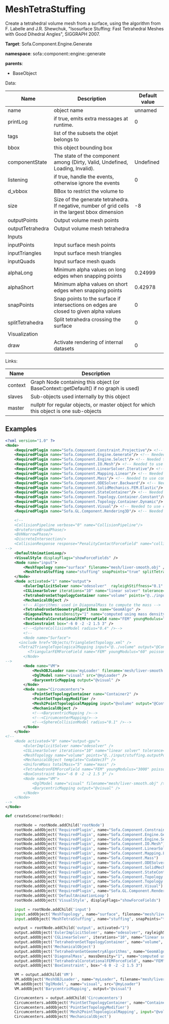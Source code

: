 # MeshTetraStuffing

Create a tetrahedral volume mesh from a surface, using the algorithm from F. Labelle and J.R. Shewchuk, "Isosurface Stuffing: Fast Tetrahedral Meshes with Good Dihedral Angles", SIGGRAPH 2007.


__Target__: Sofa.Component.Engine.Generate

__namespace__: sofa::component::engine::generate

__parents__: 
- BaseObject

Data: 

<table>
<thead>
    <tr>
        <th>Name</th>
        <th>Description</th>
        <th>Default value</th>
    </tr>
</thead>
<tbody>
	<tr>
		<td>name</td>
		<td>
object name
</td>
		<td>unnamed</td>
	</tr>
	<tr>
		<td>printLog</td>
		<td>
if true, emits extra messages at runtime.
</td>
		<td>0</td>
	</tr>
	<tr>
		<td>tags</td>
		<td>
list of the subsets the objet belongs to
</td>
		<td></td>
	</tr>
	<tr>
		<td>bbox</td>
		<td>
this object bounding box
</td>
		<td></td>
	</tr>
	<tr>
		<td>componentState</td>
		<td>
The state of the component among (Dirty, Valid, Undefined, Loading, Invalid).
</td>
		<td>Undefined</td>
	</tr>
	<tr>
		<td>listening</td>
		<td>
if true, handle the events, otherwise ignore the events
</td>
		<td>0</td>
	</tr>
	<tr>
		<td>d_vbbox</td>
		<td>
BBox to restrict the volume to
</td>
		<td></td>
	</tr>
	<tr>
		<td>size</td>
		<td>
Size of the generate tetrahedra. If negative, number of grid cells in the largest bbox dimension
</td>
		<td>-8</td>
	</tr>
	<tr>
		<td>outputPoints</td>
		<td>
Output volume mesh points
</td>
		<td></td>
	</tr>
	<tr>
		<td>outputTetrahedra</td>
		<td>
Output volume mesh tetrahedra
</td>
		<td></td>
	</tr>
	<tr>
		<td colspan="3">Inputs</td>
	</tr>
	<tr>
		<td>inputPoints</td>
		<td>
Input surface mesh points
</td>
		<td></td>
	</tr>
	<tr>
		<td>inputTriangles</td>
		<td>
Input surface mesh triangles
</td>
		<td></td>
	</tr>
	<tr>
		<td>inputQuads</td>
		<td>
Input surface mesh quads
</td>
		<td></td>
	</tr>
	<tr>
		<td>alphaLong</td>
		<td>
Minimum alpha values on long edges when snapping points
</td>
		<td>0.24999</td>
	</tr>
	<tr>
		<td>alphaShort</td>
		<td>
Minimum alpha values on short edges when snapping points
</td>
		<td>0.42978</td>
	</tr>
	<tr>
		<td>snapPoints</td>
		<td>
Snap points to the surface if intersections on edges are closed to given alpha values
</td>
		<td>0</td>
	</tr>
	<tr>
		<td>splitTetrahedra</td>
		<td>
Split tetrahedra crossing the surface
</td>
		<td>0</td>
	</tr>
	<tr>
		<td colspan="3">Visualization</td>
	</tr>
	<tr>
		<td>draw</td>
		<td>
Activate rendering of internal datasets
</td>
		<td>0</td>
	</tr>

</tbody>
</table>

Links: 

| Name | Description |
| ---- | ----------- |
|context|Graph Node containing this object (or BaseContext::getDefault() if no graph is used)|
|slaves|Sub-objects used internally by this object|
|master|nullptr for regular objects, or master object for which this object is one sub-objects|



## Examples

```xml
<?xml version="1.0" ?>
<Node>
    <RequiredPlugin name="Sofa.Component.Constraint.Projective"/> <!-- Needed to use components [FixedProjectiveConstraint] -->
    <RequiredPlugin name="Sofa.Component.Engine.Generate"/> <!-- Needed to use components [MeshTetraStuffing] -->
    <RequiredPlugin name="Sofa.Component.Engine.Select"/> <!-- Needed to use components [BoxROI] -->
    <RequiredPlugin name="Sofa.Component.IO.Mesh"/> <!-- Needed to use components [MeshOBJLoader] -->
    <RequiredPlugin name="Sofa.Component.LinearSolver.Iterative"/> <!-- Needed to use components [CGLinearSolver] -->
    <RequiredPlugin name="Sofa.Component.Mapping.Linear"/> <!-- Needed to use components [BarycentricMapping Mesh2PointTopologicalMapping] -->
    <RequiredPlugin name="Sofa.Component.Mass"/> <!-- Needed to use components [DiagonalMass] -->
    <RequiredPlugin name="Sofa.Component.ODESolver.Backward"/> <!-- Needed to use components [EulerImplicitSolver] -->
    <RequiredPlugin name="Sofa.Component.SolidMechanics.FEM.Elastic"/> <!-- Needed to use components [TetrahedralCorotationalFEMForceField] -->
    <RequiredPlugin name="Sofa.Component.StateContainer"/> <!-- Needed to use components [MechanicalObject] -->
    <RequiredPlugin name="Sofa.Component.Topology.Container.Constant"/> <!-- Needed to use components [MeshTopology] -->
    <RequiredPlugin name="Sofa.Component.Topology.Container.Dynamic"/> <!-- Needed to use components [PointSetTopologyContainer PointSetTopologyModifier TetrahedronSetGeometryAlgorithms TetrahedronSetTopologyContainer] -->
    <RequiredPlugin name="Sofa.Component.Visual"/> <!-- Needed to use components [VisualStyle] -->
    <RequiredPlugin name="Sofa.GL.Component.Rendering3D"/> <!-- Needed to use components [OglModel] -->

    <!--
    <CollisionPipeline verbose="0" name="CollisionPipeline"/>
    <BruteForceBroadPhase/>
    <BVHNarrowPhase/>
    <DiscreteIntersection/>
    <CollisionResponse response="PenalityContactForceField" name="collision response"/>
-->
    <DefaultAnimationLoop/>    
    <VisualStyle displayFlags="showForceFields" />
    <Node name="input">
        <MeshTopology name="surface" filename="mesh/liver-smooth.obj" />
        <MeshTetraStuffing name="stuffing" snapPoints="true" splitTetras="true" draw="true" size="0.7" alphaLong="0.3" alphaShort="0.4" inputPoints="@surface.points" inputTriangles="@surface.triangles" />
    </Node>
    <Node activated="1" name="output">
        <EulerImplicitSolver name="odesolver"  rayleighStiffness="0.1" rayleighMass="0.1" />
        <CGLinearSolver iterations="10" name="linear solver" tolerance="1.0e-9" threshold="1.0e-9" />
        <TetrahedronSetTopologyContainer name="volume" points="@../input/stuffing.outputPoints" tetras="@../input/stuffing.outputTetras" />
        <MechanicalObject />
        <!-- Algorithms: used in DiagonalMass to compute the mass -->
        <TetrahedronSetGeometryAlgorithms name="GeomAlgo" />
        <DiagonalMass massDensity="1" name="computed using mass density" />
        <TetrahedralCorotationalFEMForceField name="FEM" youngModulus="3000" poissonRatio="0.3" method="large" />
        <BoxConstraint box="-6 0 -2 -2 1.5 3" />
        <!--<SphereCollisionModel radius="0.4" />-->
        <!--
        <Node name="Surface">
	  <include href="Objects/TriangleSetTopology.xml" />
	  <Tetra2TriangleTopologicalMapping input="@../volume" output="@Container"/>
          <TriangularFEMForceField name="FEM" youngModulus="60" poissonRatio="0.3" method="large" /> 
        </Node>
-->
        <Node name="VM">
            <MeshOBJLoader name='myLoader' filename='mesh/liver-smooth.obj'/>  
            <OglModel name="visual" src="@myLoader" />
            <BarycentricMapping output="@visual" />
        </Node>
        <Node name="Circumcenters">
            <PointSetTopologyContainer name="Container2" />
            <PointSetTopologyModifier />
            <Mesh2PointTopologicalMapping input="@volume" output="@Container2" tetraBaryCoords="0.25 0.25 0.25" />
            <MechanicalObject />
            <!--<BarycentricMapping />-->
            <!--<CircumcenterMapping/>-->
            <!--<SphereCollisionModel radius="0.1" />-->
        </Node>
    </Node>
<!--
    <Node activated="0" name="output-gpu">
        <EulerImplicitSolver name="odesolver" />
        <CGLinearSolver iterations="10" name="linear solver" tolerance="1.0e-9" threshold="1.0e-9" />
        <MeshTopology name="volume" points="@../input/stuffing.outputPoints" tetras="@../input/stuffing.outputTetras" />
        <MechanicalObject template="CudaVec3f" />
        <UniformMass totalMass="5" name="mass" />
        <TetrahedronFEMForceField name="FEM" youngModulus="3000" poissonRatio="0.3" method="large" />
        <BoxConstraint box="-6 0 -2 -2 1.5 3" />
        <Node name="VM">
            <OglModel name="visual" filename="mesh/liver-smooth.obj" />
            <BarycentricMapping output="@visual" />
        </Node>
    </Node>
-->
</Node>
```
```python
def createScene(rootNode):

	rootNode = rootNode.addChild('rootNode')
	rootNode.addObject('RequiredPlugin', name="Sofa.Component.Constraint.Projective")
	rootNode.addObject('RequiredPlugin', name="Sofa.Component.Engine.Generate")
	rootNode.addObject('RequiredPlugin', name="Sofa.Component.Engine.Select")
	rootNode.addObject('RequiredPlugin', name="Sofa.Component.IO.Mesh")
	rootNode.addObject('RequiredPlugin', name="Sofa.Component.LinearSolver.Iterative")
	rootNode.addObject('RequiredPlugin', name="Sofa.Component.Mapping.Linear")
	rootNode.addObject('RequiredPlugin', name="Sofa.Component.Mass")
	rootNode.addObject('RequiredPlugin', name="Sofa.Component.ODESolver.Backward")
	rootNode.addObject('RequiredPlugin', name="Sofa.Component.SolidMechanics.FEM.Elastic")
	rootNode.addObject('RequiredPlugin', name="Sofa.Component.StateContainer")
	rootNode.addObject('RequiredPlugin', name="Sofa.Component.Topology.Container.Constant")
	rootNode.addObject('RequiredPlugin', name="Sofa.Component.Topology.Container.Dynamic")
	rootNode.addObject('RequiredPlugin', name="Sofa.Component.Visual")
	rootNode.addObject('RequiredPlugin', name="Sofa.GL.Component.Rendering3D")
	rootNode.addObject('DefaultAnimationLoop')
	rootNode.addObject('VisualStyle', displayFlags="showForceFields")

	input = rootNode.addChild('input')
	input.addObject('MeshTopology', name="surface", filename="mesh/liver-smooth.obj")
	input.addObject('MeshTetraStuffing', name="stuffing", snapPoints="true", splitTetras="true", draw="true", size="0.7", alphaLong="0.3", alphaShort="0.4", inputPoints="@surface.points", inputTriangles="@surface.triangles")

	output = rootNode.addChild('output', activated="1")
	output.addObject('EulerImplicitSolver', name="odesolver", rayleighStiffness="0.1", rayleighMass="0.1")
	output.addObject('CGLinearSolver', iterations="10", name="linear solver", tolerance="1.0e-9", threshold="1.0e-9")
	output.addObject('TetrahedronSetTopologyContainer', name="volume", points="@../input/stuffing.outputPoints", tetras="@../input/stuffing.outputTetras")
	output.addObject('MechanicalObject')
	output.addObject('TetrahedronSetGeometryAlgorithms', name="GeomAlgo")
	output.addObject('DiagonalMass', massDensity="1", name="computed using mass density")
	output.addObject('TetrahedralCorotationalFEMForceField', name="FEM", youngModulus="3000", poissonRatio="0.3", method="large")
	output.addObject('BoxConstraint', box="-6 0 -2 -2 1.5 3")

	VM = output.addChild('VM')
	VM.addObject('MeshOBJLoader', name="myLoader", filename="mesh/liver-smooth.obj")
	VM.addObject('OglModel', name="visual", src="@myLoader")
	VM.addObject('BarycentricMapping', output="@visual")

	Circumcenters = output.addChild('Circumcenters')
	Circumcenters.addObject('PointSetTopologyContainer', name="Container2")
	Circumcenters.addObject('PointSetTopologyModifier')
	Circumcenters.addObject('Mesh2PointTopologicalMapping', input="@volume", output="@Container2", tetraBaryCoords="0.25 0.25 0.25")
	Circumcenters.addObject('MechanicalObject')
```
